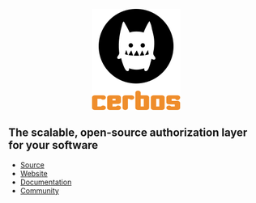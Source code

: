 <p align="center">
    <img width="174" height="200" src="https://github.com/cerbos/.github/blob/main/profile/assets/logo.png?raw=true" alt="Cerbos"/>
</p>

## The scalable, open-source authorization layer for your software

* [Source](https://github.com/cerbos/cerbos)
* [Website](https://cerbos.dev)
* [Documentation](https://docs.cerbos.dev)
* [Community](https://community.cerbos.dev)


